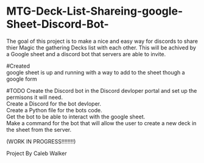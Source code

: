 # MTG-Deck-List-Shareing-google-Sheet-Discord-Bot-

The goal of this project is to make a nice and easy way for discords to share thier Magic the gathering Decks list with each other. This  will be achived by a Google sheet and a discord bot that servers are able to
invite.

#Created  
google sheet is up and running with a way to add to the sheet though a google form  

#TODO
Create the Discord bot in the Discord devloper portal and set up the permisons it will need.  
Create a Discord for the bot devloper.  
Create a Python file for the bots code.  
Get the bot to be able to interact with the google sheet.  
Make a command for the bot that will allow the user to create a new deck in the sheet from the server.  

(WORK IN PROGRESS!!!!!!!!)   

Project By 
Caleb Walker 


